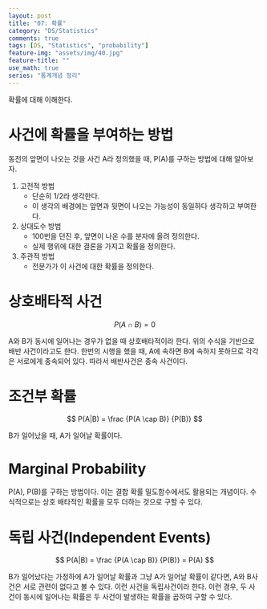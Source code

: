 ```yaml
---
layout: post
title: "07: 확률"
category: "DS/Statistics"
comments: true
tags: [DS, "Statistics", "probability"]
feature-img: "assets/img/40.jpg"
feature-title: ""
use_math: true
series: "통계개념 정리"
---
```


확률에 대해 이해한다.

# 사건에 확률을 부여하는 방법

동전의 앞면이 나오는 것을 사건 A라 정의했을 때, P(A)를 구하는 방법에 대해 알아보자.

1. 고전적 방법
   - 단순히 1/2라 생각한다.
   - 이 생각의 배경에는 앞면과 뒷면이 나오는 가능성이 동일하다 생각하고 부여한다.
2. 상대도수 방법
   - 100번을 던진 후, 앞면이 나온 수를 분자에 올려 정의한다.
   - 실제 행위에 대한 결론을 가지고 확률을 정의한다.
3. 주관적 방법
   - 전문가가 이 사건에 대한 확률을 정의한다.

# 상호배타적 사건

$$
P(A \cap B) = 0
$$

A와 B가 동시에 일어나는 경우가 없을 때 상호배타적이라 한다. 위의 수식을 기반으로 배반 사건이라고도 한다. 한번의 시행을 했을 때, A에 속하면 B에 속하지 못하므로 각각은 서로에게 종속되어 있다. 따라서 배반사건은 종속 사건이다.

# 조건부 확률

$$
P(A|B) = \frac {P(A \cap B)} {P(B)}
$$

B가 일어났을 때, A가 일어날 확률이다.

# Marginal Probability

P(A), P(B)를 구하는 방법이다. 이는 결합 확률 밀도함수에서도 활용되는 개념이다. 수식적으로는 상호 배타적인 확률을 모두 더하는 것으로 구할 수 있다.

# 독립 사건(Independent Events)

$$
P(A|B) = \frac {P(A \cap B)} {P(B)} = P(A)
$$

B가 일어났다는 가정하에 A가 일어날 확률과 그냥 A가 일어날 확률이 같다면, A와 B사건은 서로 관련이 없다고 볼 수 있다. 이런 사건을 독립사건이라 한다. 이런 경우, 두 사건이 동시에 일어나는 확률은 두 사건이 발생하는 확률을 곱하여 구할 수 있다.
